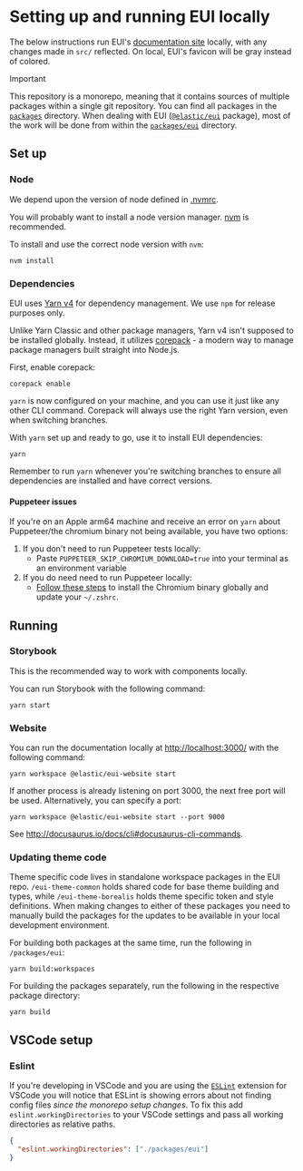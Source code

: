 # Setting up and running EUI locally

The below instructions run EUI's [documentation site](https://eui.elastic.co/) locally, with any changes made in `src/` reflected. On local, EUI's favicon will be gray instead of colored.

> [!IMPORTANT]
> This repository is a monorepo, meaning that it contains sources of multiple packages within a single git repository. You can find all packages in the [`packages`](../../packages) directory.
> When dealing with EUI ([`@elastic/eui`](https://www.npmjs.com/package/@elastic/eui) package), most of the work will be done from within the [`packages/eui`](../../packages/eui) directory.

## Set up

### Node

We depend upon the version of node defined in [.nvmrc](../../.nvmrc).

You will probably want to install a node version manager. [nvm](https://github.com/nvm-sh/nvm) is recommended.

To install and use the correct node version with `nvm`:

```shell
nvm install
```

### Dependencies

EUI uses [Yarn v4](https://yarnpkg.com/getting-started/install) for dependency management. We use `npm` for release purposes only.

Unlike Yarn Classic and other package managers, Yarn v4 isn't supposed to be installed globally.
Instead, it utilizes [corepack](https://nodejs.org/api/corepack.html) - a modern way to manage package managers built straight into Node.js.

First, enable corepack:
```shell
corepack enable
```

`yarn` is now configured on your machine, and you can use it just like any other CLI command.
Corepack will always use the right Yarn version, even when switching branches.

With `yarn` set up and ready to go, use it to install EUI dependencies:

```shell
yarn
```

Remember to run `yarn` whenever you're switching branches to ensure all dependencies are installed and have correct versions.

#### Puppeteer issues

If you're on an Apple arm64 machine and receive an error on `yarn` about Puppeteer/the chromium binary not being available, you have two options:

1. If you don't need to run Puppeteer tests locally:
   - Paste `PUPPETEER_SKIP_CHROMIUM_DOWNLOAD=true` into your terminal as an environment variable
2. If you do need need to run Puppeteer locally:
   - [Follow these steps](https://github.com/puppeteer/puppeteer/issues/6622#issuecomment-787912758) to install the Chromium binary globally and update your `~/.zshrc`.

## Running

### Storybook

This is the recommended way to work with components locally.

You can run Storybook with the following command:

```shell
yarn start
```

### Website

You can run the documentation locally at [http://localhost:3000/](http://localhost:3000/) with the following command:

```shell
yarn workspace @elastic/eui-website start
```

If another process is already listening on port 3000, the next free port will be used. Alternatively, you can specify a port:

```shell
yarn workspace @elastic/eui-website start --port 9000
```

See http://docusaurus.io/docs/cli#docusaurus-cli-commands.

### Updating theme code

Theme specific code lives in standalone workspace packages in the EUI repo. `/eui-theme-common` holds shared code for base theme building and types, while `/eui-theme-borealis` holds theme specific token and style definitions.
When making changes to either of these packages you need to manually build the packages for the updates to be available in your local development environment.

For building both packages at the same time, run the following in `/packages/eui`:
```shell
yarn build:workspaces
```

For building the packages separately, run the following in the respective package directory:
```shell
yarn build
```

## VSCode setup

### Eslint

If you're developing in VSCode and you are using the [`ESLint`](https://marketplace.visualstudio.com/items?itemName=dbaeumer.vscode-eslint) extension for VSCode you will notice that ESLint is showing errors about not finding config files _since the monorepo setup changes_.
To fix this add `eslint.workingDirectories` to your VSCode settings and pass all working directories as relative paths.

```json
{
  "eslint.workingDirectories": ["./packages/eui"]
}
```
